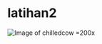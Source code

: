 # latihan2
![Image of chilledcow](https://github.com/FathirMashar/latihan2/blob/master/gambar.jpg) =200x
